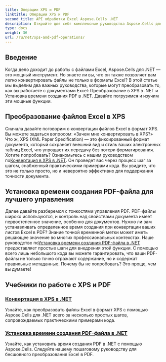 ```yaml
---
title: Операции XPS и PDF
linktitle: Операции XPS и PDF
second_title: API обработки Excel Aspose.Cells .NET
description: Откройте для себя комплексные руководства Aspose.Cells для .NET по операциям с XPS и PDF, которые помогут оптимизировать преобразование файлов.
type: docs
weight: 36
url: /ru/net/xps-and-pdf-operations/
---
```

## Введение

Когда дело доходит до работы с файлами Excel, Aspose.Cells для .NET — это мощный инструмент. Но знаете ли вы, что он также позволяет вам легко конвертировать файлы не только в форматы Excel? В этой статье мы выделим два важных руководства, которые могут преобразовать то, как вы работаете с документами Excel: Преобразование в XPS в .NET и Установка времени создания PDF в .NET. Давайте погрузимся и изучим эти мощные функции. 

## Преобразование файлов Excel в XPS

Сначала давайте поговорим о конвертации файлов Excel в формат XPS. Вы можете задаться вопросом: «Зачем мне конвертировать в XPS?» Что ж, XPS (XML Paper Specification) — это фиксированный формат документа, который сохраняет внешний вид и стиль ваших электронных таблиц Excel, что упрощает их передачу без потери форматирования. Хотите попробовать? Ознакомьтесь с нашим руководством по[Конвертация в XPS в .NET](./converting-to-xps/). Он проведет вас через процесс шаг за шагом, снабженный практическими примерами кода. Вы увидите, что это не только просто, но и невероятно эффективно для поддержания точности документа.

## Установка времени создания PDF-файла для лучшего управления

 Далее давайте разберемся с тонкостями управления PDF. PDF-файлы широко используются, и контроль над свойствами документа имеет первостепенное значение, особенно для документов. Нужно ли вам устанавливать определенное время создания при конвертации ваших листов Excel в PDF? Знание точной временной метки может иметь решающее значение во многих профессиональных контекстах. Наше руководство по[Установка времени создания PDF-файла в .NET](./setting-pdf-creation-time/) предоставляет простые шаги для внедрения этой функции. С помощью всего лишь небольшого кода вы можете гарантировать, что ваши PDF-файлы не только точно отражают содержание, но и содержат правильные метаданные. Почему бы не попробовать? Это проще, чем вы думаете!

## Учебники по работе с XPS и PDF
### [Конвертация в XPS в .NET](./converting-to-xps/)
Узнайте, как преобразовать файлы Excel в формат XPS с помощью Aspose.Cells для .NET всего за несколько простых шагов, сопровождаемых практическими примерами кода.
### [Установка времени создания PDF-файла в .NET](./setting-pdf-creation-time/)
Узнайте, как установить время создания PDF в .NET с помощью Aspose.Cells. Следуйте нашему пошаговому руководству для бесшовного преобразования Excel в PDF.